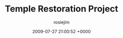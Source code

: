 ---
blog: travel
date: 2009-07-27 21:00:52 +0000
title: "Temple Restoration Project"
author: rosiejim
permalink: /china-2009/three-nations/mongolia/töv/temple-restoration-project.markd/
---